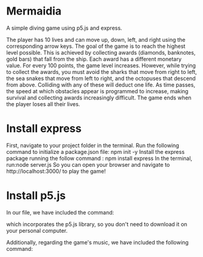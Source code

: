 # Mermaidia
A simple diving game using p5.js and express.

The player has 10 lives and can move up, down, left, and right using the corresponding arrow keys.
The goal of the game is to reach the highest level possible. This is achieved by collecting awards (diamonds, banknotes, gold bars) that fall from the ship. Each award has a different monetary value. For every 100 points, the game level increases.
However, while trying to collect the awards, you must avoid the sharks that move from right to left, the sea snakes that move from left to right, and the octopuses that descend from above. Colliding with any of these will deduct one life.
As time passes, the speed at which obstacles appear is programmed to increase, making survival and collecting awards increasingly difficult.
The game ends when the player loses all their lives.

# Install express
First, navigate to your project folder in the terminal.
Run the following command to initialize a package.json file: npm init -y
Install the express package running the follow command : npm install express
In the terminal, run:node server.js
So you can open your browser and navigate to http://localhost:3000/ to play the game!

# Install p5.js
In our file, we have included the command:
<script src="https://cdnjs.cloudflare.com/ajax/libs/p5.js/1.7.0/p5.js"></script>
which incorporates the p5.js library, so you don't need to download it on your personal computer. 

Additionally, regarding the game's music, we have included the following command:
<script src="https://cdnjs.cloudflare.com/ajax/libs/p5.js/1.4.0/addons/p5.sound.min.js"></script>

